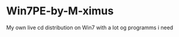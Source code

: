 Win7PE-by-M-ximus
=================

My own live cd distribution on Win7 with a lot og programms i need
